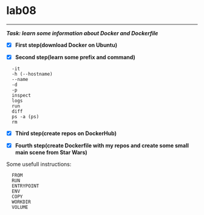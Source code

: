 # lab08
____

***Task: learn some information about Docker and Dockerfile***

- [X] **First step(download Docker on Ubuntu)**

- [X] **Second step(learn some prefix and command)**
```
  -it
  -h (--hostname)
  --name
  -d
  -p
  inspect
  logs
  run
  diff
  ps -a (ps)
  rm
 ```
- [X] **Third step(create repos on DockerHub)**

- [X] **Fourth step(create Dockerfile with my repos and create some small main scene from Star Wars)**

Some usefull instructions:
```
  FROM
  RUN
  ENTRYPOINT
  ENV
  COPY
  WORKDIR
  VOLUME
 ```
